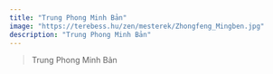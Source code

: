 ```yaml
---
title: "Trung Phong Minh Bản"
image: "https://terebess.hu/zen/mesterek/Zhongfeng_Mingben.jpg"
description: "Trung Phong Minh Bản"
---
```


> Trung Phong Minh Bản
